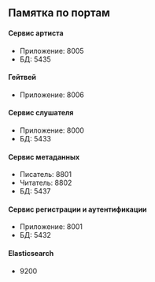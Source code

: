 ## Памятка по портам

#### Сервис артиста
- Приложение: 8005
- БД: 5435

#### Гейтвей
- Приложение: 8006

#### Сервис слушателя
- Приложение: 8000
- БД: 5433

#### Сервис метаданных
- Писатель: 8801
- Читатель: 8802
- БД: 5437

#### Сервис регистрации и аутентификации
- Приложение: 8001
- БД: 5432

#### Elasticsearch
- 9200